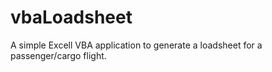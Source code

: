 # vbaLoadsheet
A simple Excell VBA application to generate a loadsheet for a passenger/cargo flight.
